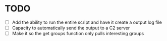 # TODO

* [ ] Add the ability to run the entire script and have it create a output log file
* [ ] Capacity to automatically send the output to a C2 server
* [ ] Make it so the get groups function only pulls interesting groups
